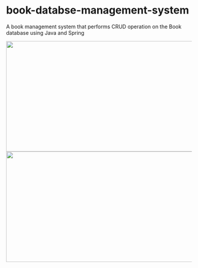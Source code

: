 # book-databse-management-system
A book management system that performs CRUD operation on the Book database using Java and Spring

<img src="https://github.com/Honghao-Zheng/book-database-management-system/blob/main/src/main/resources/static/image/library.png" width="1000" height="300">

<img src="https://github.com/Honghao-Zheng/book-database-management-system/blob/main/src/main/resources/static/image/books.png" width="1000" height="300">
